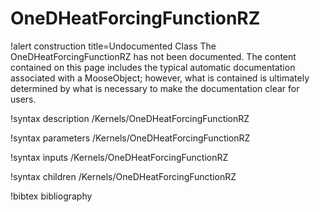 <!-- MOOSE Documentation Stub: Remove this when content is added. -->

# OneDHeatForcingFunctionRZ

!alert construction title=Undocumented Class
The OneDHeatForcingFunctionRZ has not been documented. The content contained on this page includes the
typical automatic documentation associated with a MooseObject; however, what is contained is
ultimately determined by what is necessary to make the documentation clear for users.

!syntax description /Kernels/OneDHeatForcingFunctionRZ

!syntax parameters /Kernels/OneDHeatForcingFunctionRZ

!syntax inputs /Kernels/OneDHeatForcingFunctionRZ

!syntax children /Kernels/OneDHeatForcingFunctionRZ

!bibtex bibliography
